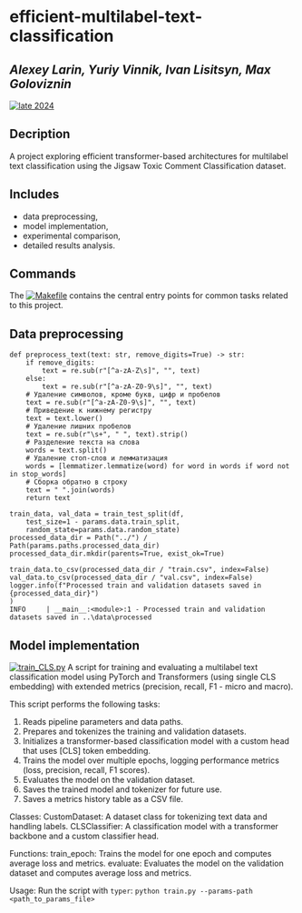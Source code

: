 # efficient-multilabel-text-classification
## _Alexey Larin, Yuriy Vinnik, Ivan Lisitsyn, Max Goloviznin_

[![late 2024]()](https://github.com/larrriiin/efficient-multilabel-text-classification)

## Decription
A project exploring efficient transformer-based architectures for multilabel text classification using the Jigsaw Toxic Comment Classification dataset. 

## Includes 
- data preprocessing, 
- model implementation, 
- experimental comparison, 
- detailed results analysis. 

## Commands
The [![ Makefile]()](https://github.com/larrriiin/efficient-multilabel-text-classification/blob/main/Makefile) contains the central entry points for common tasks related to this project.

## Data preprocessing
```
def preprocess_text(text: str, remove_digits=True) -> str:
    if remove_digits:
        text = re.sub(r"[^a-zA-Z\s]", "", text)
    else:
        text = re.sub(r"[^a-zA-Z0-9\s]", "", text)
    # Удаление символов, кроме букв, цифр и пробелов
    text = re.sub(r"[^a-zA-Z0-9\s]", "", text)
    # Приведение к нижнему регистру
    text = text.lower()
    # Удаление лишних пробелов
    text = re.sub(r"\s+", " ", text).strip()
    # Разделение текста на слова
    words = text.split()
    # Удаление стоп-слов и лемматизация
    words = [lemmatizer.lemmatize(word) for word in words if word not in stop_words]
    # Сборка обратно в строку
    text = " ".join(words)
    return text
```
```
train_data, val_data = train_test_split(df,
    test_size=1 - params.data.train_split,
    random_state=params.data.random_state)
processed_data_dir = Path("../") / Path(params.paths.processed_data_dir)
processed_data_dir.mkdir(parents=True, exist_ok=True)
    
train_data.to_csv(processed_data_dir / "train.csv", index=False)
val_data.to_csv(processed_data_dir / "val.csv", index=False)
logger.info(f"Processed train and validation datasets saved in {processed_data_dir}")
)
INFO     | __main__:<module>:1 - Processed train and validation datasets saved in ..\data\processed
```

## Model implementation
[![train_CLS.py]()](https://github.com/larrriiin/efficient-multilabel-text-classification/blob/main/src/modeling/train_CLS.py)
A script for training and evaluating a multilabel text 
classification model using PyTorch and Transformers (using single CLS embedding)
with extended metrics (precision, recall, F1 - micro and macro).

This script performs the following tasks:
1. Reads pipeline parameters and data paths.
2. Prepares and tokenizes the training and validation datasets.
3. Initializes a transformer-based classification model with a custom head that uses [CLS] token embedding.
4. Trains the model over multiple epochs, logging performance metrics (loss, precision, recall, F1 scores).
5. Evaluates the model on the validation dataset.
6. Saves the trained model and tokenizer for future use.
7. Saves a metrics history table as a CSV file.

Classes:
    CustomDataset: A dataset class for tokenizing text data and handling labels.
    CLSClassifier: A classification model with a transformer backbone and a custom classifier head.

Functions:
    train_epoch: Trains the model for one epoch and computes average loss and metrics.
    evaluate: Evaluates the model on the validation dataset and computes average loss and metrics.

Usage:
    Run the script with `typer`:
    ```
    python train.py --params-path <path_to_params_file>
    ```







